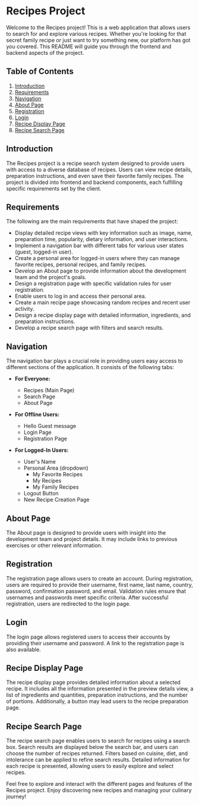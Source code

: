 # Recipes Project

Welcome to the Recipes project! This is a web application that allows users to search for and explore various recipes. Whether you're looking for that secret family recipe or just want to try something new, our platform has got you covered. This README will guide you through the frontend and backend aspects of the project.

## Table of Contents

1. [Introduction](#introduction)
2. [Requirements](#requirements)
3. [Navigation](#navigation)
4. [About Page](#about-page)
5. [Registration](#registration)
6. [Login](#login)
7. [Recipe Display Page](#recipe-display-page)
8. [Recipe Search Page](#recipe-search-page)

## Introduction

The Recipes project is a recipe search system designed to provide users with access to a diverse database of recipes. Users can view recipe details, preparation instructions, and even save their favorite family recipes. The project is divided into frontend and backend components, each fulfilling specific requirements set by the client.

## Requirements

The following are the main requirements that have shaped the project:

- Display detailed recipe views with key information such as image, name, preparation time, popularity, dietary information, and user interactions.
- Implement a navigation bar with different tabs for various user states (guest, logged-in user).
- Create a personal area for logged-in users where they can manage favorite recipes, personal recipes, and family recipes.
- Develop an About page to provide information about the development team and the project's goals.
- Design a registration page with specific validation rules for user registration.
- Enable users to log in and access their personal area.
- Create a main recipe page showcasing random recipes and recent user activity.
- Design a recipe display page with detailed information, ingredients, and preparation instructions.
- Develop a recipe search page with filters and search results.

## Navigation

The navigation bar plays a crucial role in providing users easy access to different sections of the application. It consists of the following tabs:

- **For Everyone:**
  - Recipes (Main Page)
  - Search Page
  - About Page

- **For Offline Users:**
  - Hello Guest message
  - Login Page
  - Registration Page

- **For Logged-In Users:**
  - User's Name
  - Personal Area (dropdown)
    - My Favorite Recipes
    - My Recipes
    - My Family Recipes
  - Logout Button
  - New Recipe Creation Page

## About Page

The About page is designed to provide users with insight into the development team and project details. It may include links to previous exercises or other relevant information.

## Registration

The registration page allows users to create an account. During registration, users are required to provide their username, first name, last name, country, password, confirmation password, and email. Validation rules ensure that usernames and passwords meet specific criteria. After successful registration, users are redirected to the login page.

## Login

The login page allows registered users to access their accounts by providing their username and password. A link to the registration page is also available.

## Recipe Display Page

The recipe display page provides detailed information about a selected recipe. It includes all the information presented in the preview details view, a list of ingredients and quantities, preparation instructions, and the number of portions. Additionally, a button may lead users to the recipe preparation page.

## Recipe Search Page

The recipe search page enables users to search for recipes using a search box. Search results are displayed below the search bar, and users can choose the number of recipes returned. Filters based on cuisine, diet, and intolerance can be applied to refine search results. Detailed information for each recipe is presented, allowing users to easily explore and select recipes.

Feel free to explore and interact with the different pages and features of the Recipes project. Enjoy discovering new recipes and managing your culinary journey!
